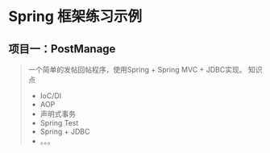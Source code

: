# Spring 框架练习示例

## 项目一：PostManage
> 一个简单的发帖回帖程序，使用Spring + Spring MVC + JDBC实现。
> 知识点
> * IoC/DI
> * AOP 
> * 声明式事务
> * Spring Test
> * Spring + JDBC
> * 。。。